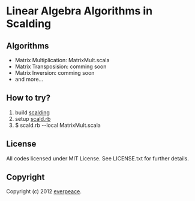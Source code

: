 # Linear Algebra Algorithms in Scalding

## Algorithms

- Matrix Multiplication: MatrixMult.scala
- Matrix Transposision: comming soon
- Matrix Inversion: comming soon
- and more...

## How to try?

1. build [scalding](https://github.com/twitter/Scalding)
2. setup [scald.rb](https://github.com/twitter/scalding/wiki/Getting-Started)
3. $ scald.rb --local MatrixMult.scala

## License

All codes licensed under MIT License. See LICENSE.txt for further details.

## Copyright

Copyright (c) 2012 [everpeace](http://twitter.com/everpeace).

